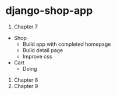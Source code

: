 # django-shop-app
1. Chapter 7
  * Shop
    * Build app with completed homepage
    * Build detail page
    * Improve css
  * Cart
    * Doing
1. Chapter 8
1. Chapter 9
